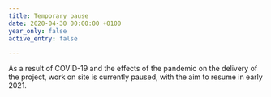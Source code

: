 ```yaml
---
title: Temporary pause
date: 2020-04-30 00:00:00 +0100
year_only: false
active_entry: false

---
```

As a result of COVID-19 and the effects of the pandemic on the delivery of the project, work on site is currently paused, with the aim to resume in early 2021.